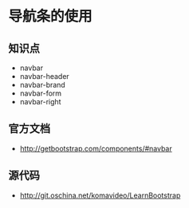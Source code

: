 导航条的使用
==========

## 知识点

* navbar
* navbar-header
* navbar-brand
* navbar-form
* navbar-right

## 官方文档

* http://getbootstrap.com/components/#navbar

## 源代码

* http://git.oschina.net/komavideo/LearnBootstrap
